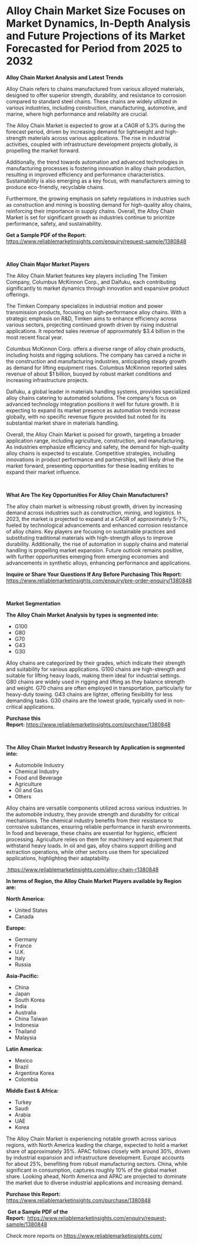 <p><h1>Alloy Chain Market Size Focuses on Market Dynamics, In-Depth Analysis and Future Projections of its Market Forecasted for Period from 2025 to 2032</h1></p><p><strong>Alloy Chain Market Analysis and Latest Trends</strong></p>
<p><p>Alloy Chain refers to chains manufactured from various alloyed materials, designed to offer superior strength, durability, and resistance to corrosion compared to standard steel chains. These chains are widely utilized in various industries, including construction, manufacturing, automotive, and marine, where high performance and reliability are crucial. </p><p>The Alloy Chain Market is expected to grow at a CAGR of 5.3% during the forecast period, driven by increasing demand for lightweight and high-strength materials across various applications. The rise in industrial activities, coupled with infrastructure development projects globally, is propelling the market forward. </p><p>Additionally, the trend towards automation and advanced technologies in manufacturing processes is fostering innovation in alloy chain production, resulting in improved efficiency and performance characteristics. Sustainability is also emerging as a key focus, with manufacturers aiming to produce eco-friendly, recyclable chains. </p><p>Furthermore, the growing emphasis on safety regulations in industries such as construction and mining is boosting demand for high-quality alloy chains, reinforcing their importance in supply chains. Overall, the Alloy Chain Market is set for significant growth as industries continue to prioritize performance, safety, and sustainability.</p></p>
<p><strong>Get a Sample PDF of the Report:&nbsp;</strong> <a href="https://www.reliablemarketinsights.com/enquiry/request-sample/1380848?utm_campaign=3261&utm_medium=2&utm_source=Github&utm_content=ia&utm_term=08042025&utm_id=alloy-chain">https://www.reliablemarketinsights.com/enquiry/request-sample/1380848</a></p>
<p>&nbsp;</p>
<p><strong>Alloy Chain Major Market Players</strong></p>
<p><p>The Alloy Chain Market features key players including The Timken Company, Columbus McKinnon Corp., and Daifuku, each contributing significantly to market dynamics through innovation and expansive product offerings.</p><p>The Timken Company specializes in industrial motion and power transmission products, focusing on high-performance alloy chains. With a strategic emphasis on R&D, Timken aims to enhance efficiency across various sectors, projecting continued growth driven by rising industrial applications. It reported sales revenue of approximately $3.4 billion in the most recent fiscal year.</p><p>Columbus McKinnon Corp. offers a diverse range of alloy chain products, including hoists and rigging solutions. The company has carved a niche in the construction and manufacturing industries, anticipating steady growth as demand for lifting equipment rises. Columbus McKinnon reported sales revenue of about $1 billion, buoyed by robust market conditions and increasing infrastructure projects.</p><p>Daifuku, a global leader in materials handling systems, provides specialized alloy chains catering to automated solutions. The company's focus on advanced technology integration positions it well for future growth. It is expecting to expand its market presence as automation trends increase globally, with no specific revenue figure provided but noted for its substantial market share in materials handling.</p><p>Overall, the Alloy Chain Market is poised for growth, targeting a broader application range, including agriculture, construction, and manufacturing. As industries emphasize efficiency and safety, the demand for high-quality alloy chains is expected to escalate. Competitive strategies, including innovations in product performance and partnerships, will likely drive the market forward, presenting opportunities for these leading entities to expand their market influence.</p></p>
<p>&nbsp;</p>
<p><strong>What Are The Key Opportunities For Alloy Chain Manufacturers?</strong></p>
<p><p>The alloy chain market is witnessing robust growth, driven by increasing demand across industries such as construction, mining, and logistics. In 2023, the market is projected to expand at a CAGR of approximately 5-7%, fueled by technological advancements and enhanced corrosion resistance of alloy chains. Key players are focusing on sustainable practices and substituting traditional materials with high-strength alloys to improve durability. Additionally, the rise of automation in supply chains and material handling is propelling market expansion. Future outlook remains positive, with further opportunities emerging from emerging economies and advancements in synthetic alloys, enhancing performance and applications.</p></p>
<p><strong>Inquire or Share Your Questions If Any Before Purchasing This Report:</strong> <a href="https://www.reliablemarketinsights.com/enquiry/pre-order-enquiry/1380848?utm_campaign=3261&utm_medium=2&utm_source=Github&utm_content=ia&utm_term=08042025&utm_id=alloy-chain">https://www.reliablemarketinsights.com/enquiry/pre-order-enquiry/1380848</a></p>
<p>&nbsp;</p>
<p><strong>Market Segmentation</strong></p>
<p><strong>The Alloy Chain Market Analysis by types is segmented into:</strong></p>
<p><ul><li>G100</li><li>G80</li><li>G70</li><li>G43</li><li>G30</li></ul></p>
<p><p>Alloy chains are categorized by their grades, which indicate their strength and suitability for various applications. G100 chains are high-strength and suitable for lifting heavy loads, making them ideal for industrial settings. G80 chains are widely used in rigging and lifting as they balance strength and weight. G70 chains are often employed in transportation, particularly for heavy-duty towing. G43 chains are lighter, offering flexibility for less demanding tasks. G30 chains are the lowest grade, typically used in non-critical applications.</p></p>
<p><strong>Purchase this Report:&nbsp;</strong><a href="https://www.reliablemarketinsights.com/purchase/1380848?utm_campaign=3261&utm_medium=2&utm_source=Github&utm_content=ia&utm_term=08042025&utm_id=alloy-chain">https://www.reliablemarketinsights.com/purchase/1380848</a></p>
<p>&nbsp;</p>
<p><strong>The Alloy Chain Market Industry Research by Application is segmented into:</strong></p>
<p><ul><li>Automobile Industry</li><li>Chemical Industry</li><li>Food and Beverage</li><li>Agriculture</li><li>Oil and Gas</li><li>Others</li></ul></p>
<p><p>Alloy chains are versatile components utilized across various industries. In the automobile industry, they provide strength and durability for critical mechanisms. The chemical industry benefits from their resistance to corrosive substances, ensuring reliable performance in harsh environments. In food and beverage, these chains are essential for hygienic, efficient processing. Agriculture relies on them for machinery and equipment that withstand heavy loads. In oil and gas, alloy chains support drilling and extraction operations, while other sectors use them for specialized applications, highlighting their adaptability.</p></p>
<p><a href="https://www.reliablemarketinsights.com/alloy-chain-r1380848?utm_campaign=3261&utm_medium=2&utm_source=Github&utm_content=ia&utm_term=08042025&utm_id=alloy-chain">&nbsp;https://www.reliablemarketinsights.com/alloy-chain-r1380848</a></p>
<p><strong>In terms of Region, the Alloy Chain Market Players available by Region are:</strong></p>
<p>
    <p> <strong> North America: </strong>
        <ul>
            <li>United States</li>
            <li>Canada</li>
        </ul>
        </p> 
    <p> <strong> Europe: </strong>
        <ul>
            <li>Germany</li>
            <li>France</li>
            <li>U.K.</li>
            <li>Italy</li>
            <li>Russia</li>
        </ul>
        </p> 
    <p> <strong> Asia-Pacific: </strong>
        <ul>
            <li>China</li>
            <li>Japan</li>
            <li>South Korea</li>
            <li>India</li>
            <li>Australia</li>
            <li>China Taiwan</li>
            <li>Indonesia</li>
            <li>Thailand</li>
            <li>Malaysia</li>
        </ul>
        </p> 
    <p> <strong> Latin America: </strong>
        <ul>
            <li>Mexico</li>
            <li>Brazil</li>
            <li>Argentina Korea</li>
            <li>Colombia</li>
        </ul>
        </p> 
    <p> <strong> Middle East & Africa: </strong>
        <ul>
            <li>Turkey</li>
            <li>Saudi</li>
            <li>Arabia</li>
            <li>UAE</li>
            <li>Korea</li>
        </ul>
    </p>
    </p>
<p><p>The Alloy Chain Market is experiencing notable growth across various regions, with North America leading the charge, expected to hold a market share of approximately 35%. APAC follows closely with around 30%, driven by industrial expansion and infrastructure development. Europe accounts for about 25%, benefiting from robust manufacturing sectors. China, while significant in consumption, captures roughly 10% of the global market share. Looking ahead, North America and APAC are projected to dominate the market due to diverse industrial applications and increasing demand.</p></p>
<p><strong>Purchase this Report: </strong><a href="https://www.reliablemarketinsights.com/purchase/1380848?utm_campaign=3261&utm_medium=2&utm_source=Github&utm_content=ia&utm_term=08042025&utm_id=alloy-chain">https://www.reliablemarketinsights.com/purchase/1380848</a></p>
<p>&nbsp;<strong>Get a Sample PDF of the Report:&nbsp;&nbsp;</strong><a href="https://www.reliablemarketinsights.com/enquiry/request-sample/1380848?utm_campaign=3261&utm_medium=2&utm_source=Github&utm_content=ia&utm_term=08042025&utm_id=alloy-chain">https://www.reliablemarketinsights.com/enquiry/request-sample/1380848</a></p>
<p><strong></strong></p>
<p>Check more reports on <a href="https://www.reliablemarketinsights.com/?utm_campaign=3261&utm_medium=2&utm_source=Github&utm_content=ia&utm_term=08042025&utm_id=alloy-chain">https://www.reliablemarketinsights.com/</a></p>